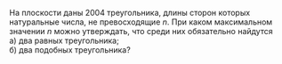 На плоскости даны 2004 треугольника, длины сторон которых натуральные числа, не превосходящие $n$. При каком максимальном значении $n$ можно утверждать, что среди них обязательно найдутся
<br/>
а) два равных треугольника;
<br/>
б) два подобных треугольника?